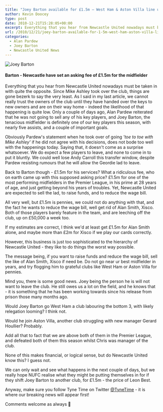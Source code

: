 ```yaml
---
title: "Joey Barton available for £1.5m – West Ham & Aston Villa line up bids."
author: Kevin Doocey
type: post
date: 2010-12-21T15:28:05+00:00
excerpt: Everything that you hear from Newcastle United nowadays must be taken in with quite the opposite. Since Mike Ashley..
url: /2010/12/21/joey-barton-available-for-1-5m-west-ham-aston-villa-line-up-bids/
categories:
  - Alan Pardew
  - Joey Barton
  - Newcastle United News
---
```


![Joey Barton](https://www.tynetime.com/wp-content/uploads/2010/12/Joey-Barton-006.jpg "Joey-Barton")

#### Barton - Newcastle have set an asking fee of £1.5m for the midfielder

Everything that you hear from Newcastle United nowadays must be taken in with quite the opposite. Since Mike Ashley took over the club, things are gone bezerk to say the very least. As I said in my last article, we cannot really trust the owners of the club until they have handed over the keys to new owners and are on their way home - indeed the likelihood of that happening is quite low. Only a couple of days ago, Alan Pardew reiterated that he was not going to sell any of his key players, and Joey Barton, the tenacious midfielder is definitely one of our key players this season, with nearly five assists, and a couple of important goals.

Obviously Pardew's statement when he took over of going _'toe to toe with Mike Ashley'_ if he did not agree with his decisions, does not bode too well with the happenings today. Saying that, it doesn't come as a surprise whatsoever. We do expect a few players to leave, and none to come in to put it bluntly. We could well lose Andy Carroll this transfer window, despite Pardew resisting rumours that he will allow the Geordie lad to leave.

Back to Barton though - £1.5m for his services? What a ridiculous fee, who on earth came up with this supposed asking price? £1.5m for one of the most performing midfielders in the Premier League, in his prime at 28 years of age, and just getting beyond his years of troubles. Yet, Newcastle United are expected to sell the lad, to raise funds, and to reduce the wage bill.

All very well, but £1.5m is pennies, we could not do anything with that, and the fact he wants to reduce the wage bill, well get rid of Alan Smith, Xisco. Both of those players barely feature in the team, and are leeching off the club, up on £50,000 a week too.

If my estimates are correct, I think we'd at least get £1.5m for Alan Smith alone, and maybe more than £2m for Xisco if we play our cards correctly.

However, this business is just too sophisticated to the hierarchy of Newcastle United - they like to do things the worst way possible.

The message being, if you want to raise funds and reduce the wage bill, sell the like of Alan Smith, Xisco if need be. Do not go near ur best midfielder in years, and try flogging him to grateful clubs like West Ham or Aston Villa for pennies.

Mind you, there is some good news. Joey being the person he is will not want to leave the club. He still owes us a lot on the field, and he knows that - it is something that he has been working towards since his release from prison those many months ago.

Would Joey Barton go West Ham a club labouring the bottom 3, with likely relegation looming? I think not.

Would he join Aston Villa, another club struggling with new manager Gerard Houllier? Probably.

Add all that to fact that we are above both of them in the Premier League, and defeated both of them this season whilst Chris was manager of the club.

None of this makes financial, or logical sense, but do Newcastle United know this? I guess not.

We can only wait and see what happens in the next couple of days, but we really hope NUFC realise what they might be putting themselves in for if they shift Joey Barton to another club, for £1.5m - the price of Leon Best.

Anyway, make sure you follow Tyne Time on Twitter [@TyneTime](https://twitter.com/tynetime) - it is where our breaking news will appear first!

Comments welcome as always 🙂
